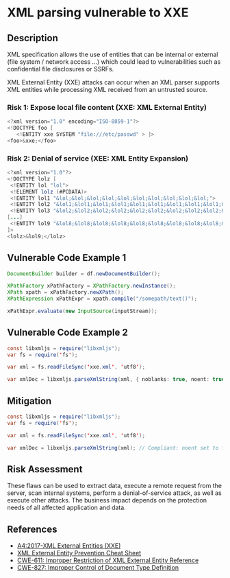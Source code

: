 # XML parsing vulnerable to XXE

## Description
XML specification allows the use of entities that can be internal or external (file system / network access ...) which could lead to vulnerabilities such as confidential file disclosures or SSRFs.

XML External Entity (XXE) attacks can occur when an XML parser supports XML entities while processing XML received from an untrusted source.

### Risk 1: Expose local file content (XXE: XML External Entity)

```java
<?xml version="1.0" encoding="ISO-8859-1"?>
<!DOCTYPE foo [
   <!ENTITY xxe SYSTEM "file:///etc/passwd" > ]>
<foo>&xxe;</foo>
```
### Risk 2: Denial of service (XEE: XML Entity Expansion)
```java
<?xml version="1.0"?>
<!DOCTYPE lolz [
 <!ENTITY lol "lol">
 <!ELEMENT lolz (#PCDATA)>
 <!ENTITY lol1 "&lol;&lol;&lol;&lol;&lol;&lol;&lol;&lol;&lol;&lol;">
 <!ENTITY lol2 "&lol1;&lol1;&lol1;&lol1;&lol1;&lol1;&lol1;&lol1;&lol1;&lol1;">
 <!ENTITY lol3 "&lol2;&lol2;&lol2;&lol2;&lol2;&lol2;&lol2;&lol2;&lol2;&lol2;">
[...]
 <!ENTITY lol9 "&lol8;&lol8;&lol8;&lol8;&lol8;&lol8;&lol8;&lol8;&lol8;&lol8;">
]>
<lolz>&lol9;</lolz>
```


## Vulnerable Code Example 1

```java
DocumentBuilder builder = df.newDocumentBuilder();

XPathFactory xPathFactory = XPathFactory.newInstance();
XPath xpath = xPathFactory.newXPath();
XPathExpression xPathExpr = xpath.compile("/somepath/text()");

xPathExpr.evaluate(new InputSource(inputStream));
```
## Vulnerable Code Example 2
```java
const libxmljs = require("libxmljs");
var fs = require('fs');

var xml = fs.readFileSync('xxe.xml', 'utf8');

var xmlDoc = libxmljs.parseXmlString(xml, { noblanks: true, noent: true, nocdata: true }); // Noncompliant: noent set to true
```

## Mitigation

```java
const libxmljs = require("libxmljs");
var fs = require('fs');

var xml = fs.readFileSync('xxe.xml', 'utf8');

var xmlDoc = libxmljs.parseXmlString(xml); // Compliant: noent set to false by default
```


## Risk Assessment
These flaws can be used to extract data, execute a remote request from the server, scan internal systems, perform a denial-of-service attack, as well as execute other attacks. The business impact depends on the protection needs of all affected application and data.


## References
* [A4:2017-XML External Entities (XXE)]
* [XML External Entity Prevention Cheat Sheet]
* [CWE-611: Improper Restriction of XML External Entity Reference]
* [CWE-827: Improper Control of Document Type Definition]



[A4:2017-XML External Entities (XXE)]:https://owasp.org/www-project-top-ten/2017/A4_2017-XML_External_Entities_(XXE).html
[XML External Entity Prevention Cheat Sheet]:https://cheatsheetseries.owasp.org/cheatsheets/XML_External_Entity_Prevention_Cheat_Sheet.html
[CWE-611: Improper Restriction of XML External Entity Reference]:https://cwe.mitre.org/data/definitions/611.html
[CWE-827: Improper Control of Document Type Definition]:https://cwe.mitre.org/data/definitions/827.html

